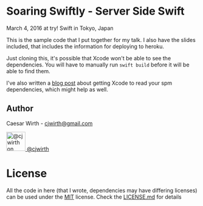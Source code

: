 # Soaring Swiftly - Server Side Swift

March 4, 2016 at try! Swift in Tokyo, Japan

This is the sample code that I put together for my talk. 
I also have the slides included, that includes the information for deploying to heroku.

Just cloning this, it's possible that Xcode won't be able to see the dependencies. You will have to manually run `swift build` before it will be able to find them. 

I've also written a [blog post](http://cjwirth.com/2016/03/07/using-xcode-and-spm-together/) about getting Xcode to read your spm dependencies, which might help as well.

Author
------
Caesar Wirth - cjwirth@gmail.com

<a href="http://www.twitter.com/cjwirth">
<img src="https://g.twimg.com/Twitter_logo_blue.png" width="50px" alt="@cjwirth on Twitter">
@cjwirth
</a>

# License

All the code in here (that I wrote, dependencies may have differing licenses) can be used under the [MIT](./LICENSE.md) license. Check the [LICENSE.md](./LICENSE.md) for details
